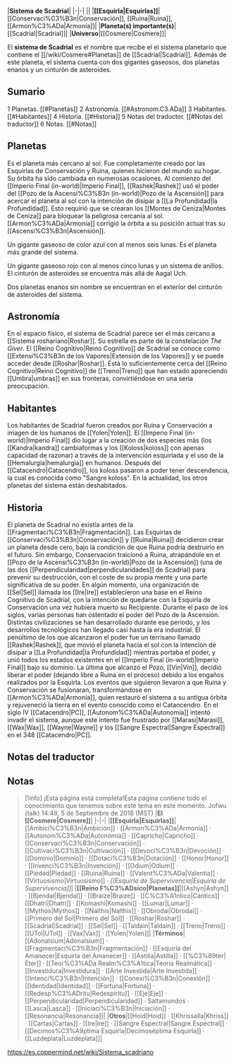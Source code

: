 

|**Sistema de Scadrial**|
|-|-|
||
|**[[Esquirla\|Esquirlas]]**|[[Conservaci%C3%B3n\|Conservación]], [[Ruina\|Ruina]], [[Armon%C3%ADa\|Armonía]]|
|**Planeta(s) importante(s)**|[[Scadrial\|Scadrial]]|
|**Universo**|[[Cosmere\|Cosmere]]|

El **sistema de Scadrial** es el nombre que recibe el el sistema planetario que contiene el [[/wiki/Cosmere#Planetas]] de [[Scadrial\|Scadrial]]. Además de este planeta, el sistema cuenta con dos gigantes gaseosos, dos planetas enanos y un cinturón de asteroides.

## Sumario

1 Planetas. [[#Planetas]] 
2 Astronomía. [[#Astronom.C3.ADa]] 
3 Habitantes. [[#Habitantes]] 
4 Historia. [[#Historia]] 
5 Notas del traductor. [[#Notas del traductor]] 
6 Notas. [[#Notas]] 


## Planetas

Es el planeta más cercano al sol. Fue completamente creado por las Esquirlas de Conservación y Ruina, quienes hicieron del mundo su hogar. Su órbita ha sido cambiada en numerosas ocasiones. Al comienzo del [[Imperio Final (in-world)\|Imperio Final]], [[Rashek\|Rashek]] usó el poder del [[Pozo de la Ascensi%C3%B3n (in-world)\|Pozo de la Ascensión]] para acercar el planeta al sol con la intención de disipar a [[La Profundidad\|la Profundidad]]. Esto requirió que se crearan los [[Montes de Ceniza\|Montes de Ceniza]] para bloquear la peligrosa cercanía al sol. [[Armon%C3%ADa\|Armonía]] corrigió la órbita a su posición actual tras su [[Ascensi%C3%B3n\|Ascensión]].


Un gigante gaseoso de color azul con al menos seis lunas. Es el planeta más grande del sistema.


Un gigante gaseoso rojo con al menos cinco lunas y un sistema de anillos. El cinturón de asteroides se encuentra más allá de Aagal Uch.


Dos planetas enanos sin nombre se encuentran en el exterior del cinturón de asteroides del sistema.

## Astronomía
En el espacio físico, el sistema de Scadrial parece ser el más cercano a [[Sistema roshariano\|Roshar]]. Su estrella es parte de la constelación *The Giver*. El [[Reino Cognitivo\|Reino Cognitivo]] de Scadrial se conoce como [[Extensi%C3%B3n de los Vapores\|Extensión de los Vapores]] y se puede acceder desde [[Roshar\|Roshar]]. Está lo suficientemente cerca del [[Reino Cognitivo\|Reino Cognitivo]] de [[Treno\|Treno]] que han estado apareciendo [[Umbra\|umbras]] en sus fronteras, convirtiéndose en una seria preocupación.

## Habitantes
Los habitantes de Scadrial fueron creados por Ruina y Conservación a imagen de los humanos de [[Yolen\|Yolen]]. El [[Imperio Final (in-world)\|Imperio Final]] dio lugar a la creación de dos especies más (los [[Kandra\|kandra]] cambiaformas y los [[Koloss\|koloss]] con apenas capacidad de razonar) a través de la intervención esquirlada y el uso de la [[Hemalurgia\|hemalurgia]] en humanos. Después del [[Catacendro\|Catacendro]], los koloss pasaron a poder tener descendencia, la cual es conocida como "Sangre koloss".
En la actualidad, los otros planetas del sistema están deshabitados.

## Historia
El planeta de Scadrial no existía antes de la [[Fragmentaci%C3%B3n\|Fragmentación]]. Las Esquirlas de [[Conservaci%C3%B3n\|Conservación]] y [[Ruina\|Ruina]] decidieron crear un planeta desde cero, bajo la condición de que Ruina podría destruirlo en el futuro. Sin embargo, Conservación traicionó a Ruina, atrapándole en el [[Pozo de la Ascensi%C3%B3n (in-world)\|Pozo de la Ascensión]] (una de las dos [[Perpendicularidad\|perpendicularidades]] de Scadrial) para prevenir su destrucción, con el coste de su propia mente y una parte significativa de su poder.
En algún momento, una organización de [[Sel\|Sel]] llamada los [[Ire\|Ire]] establecieron una base en el Reino Cognitivo de Scadrial, con la intención de quedarse con la Esquirla de Conservación una vez hubiera muerto su Recipiente.
Durante el paso de los siglos, varias personas han ostentado el poder del Pozo de la Ascensión. Distintas civilizaciones se han desarrollado durante ese periodo, y los desarrollos tecnológicos han llegado casi hasta la era industrial. El penúltimo de los que alcanzaron el poder fue un terrisano llamado [[Rashek\|Rashek]], que movió el planeta hacia el sol con la intención de disipar a [[La Profundidad\|la Profundidad]] mientras portaba el poder, y unió todos los estados existentes en el [[Imperio Final (in-world)\|Imperio Final]] bajo su dominio. La última que alcanzó el Pozo, [[Vin\|Vin]], decidió liberar el poder (dejando libre a Ruina en el proceso) debido a los engaños realizados por la Esquirla. Los eventos que siguieron llevaron a que Ruina y Conservación se fusionaran, transformándose en [[Armon%C3%ADa\|Armonía]], quien restauró el sistema a su antigua órbita y rejuveneció la tierra en el evento conocido como el Catancendro.
En el siglo IV [[Catacendro\|PC]], [[Autonom%C3%ADa\|Autonomía]] intentó invadir el sistema, aunque este intento fue frustrado por [[Marasi\|Marasi]], [[Wax\|Wax]], [[Wayne\|Wayne]] y los [[Sangre Espectral\|Sangre Espectral]] en el 348 [[Catacendro\|PC]].

## Notas del traductor

## Notas

> [!info] ¡Esta página está completa!Esta página contiene todo el conocimiento que tenemos sobre este tema en este momento.
Jofwu (talk) 14:48, 5 de Septiembre de 2018 (MST)
|**El [[Cosmere\|Cosmere]]**|
|-|-|
|**[[Esquirla\|Esquirlas]]**|[[Ambici%C3%B3n\|Ambición]] · [[Armon%C3%ADa\|Armonía]] · [[Autonom%C3%ADa\|Autonomía]] · [[Capricho\|Capricho]] · [[Conservaci%C3%B3n\|Conservación]] · [[Cultivaci%C3%B3n\|Cultivación]] · [[Devoci%C3%B3n\|Devoción]] · [[Dominio\|Dominio]] · [[Dotaci%C3%B3n\|Dotación]] · [[Honor\|Honor]] · [[Invenci%C3%B3n\|Invención]] · [[Odium\|Odium]] · [[Piedad\|Piedad]] · [[Ruina\|Ruina]] · [[Valent%C3%ADa\|Valentía]] · [[Virtuosismo\|Virtuosismo]] · *[[Esquirla de Supervivencia\|Esquirla de Supervivencia]]*|
|**[[Reino F%C3%ADsico\|Planetas]]**|[[Ashyn\|Ashyn]] · [[Bjendal\|Bjendal]] · [[Braize\|Braize]] · [[C%C3%A1ntico\|Cántico]] · [[Dhatri\|Dhatri]] · [[Komashi\|Komashi]] · [[Lumar\|Lumar]] · [[Mythos\|Mythos]] · [[Nalthis\|Nalthis]] · [[Obrodai\|Obrodai]] · [[Primero del Sol\|Primero del Sol]] · [[Roshar\|Roshar]] · [[Scadrial\|Scadrial]] · [[Sel\|Sel]] · [[Taldain\|Taldain]] · [[Treno\|Treno]] · [[UTol\|UTol]] · [[Vax\|Vax]] · [[Yolen\|Yolen]]|
|**Términos**|[[Adonalsium\|Adonalsium]] · [[Fragmentaci%C3%B3n\|Fragmentación]] · [[Esquirla del Amanecer\|Esquirla del Amanecer]] · [[Astilla\|Astilla]] · [[%C3%89ter\|Éter]] · [[Teor%C3%ADa Realm%C3%A1tica\|Teoría Realmática]] · [[Investidura\|Investidura]] · [[Arte Investida\|Arte Investida]] · [[Intenci%C3%B3n\|Intención]] · [[Conexi%C3%B3n\|Conexión]] · [[Identidad\|Identidad]] · [[Fortuna\|Fortuna]] · [[Redesp%C3%ADritu\|Redespíritu]] · [[Eje\|Eje]] · [[Perpendicularidad\|Perpendicularidad]] · Saltamundos · [[Lasca\|Lasca]] · [[Iniciaci%C3%B3n\|Iniciación]] · [[Resonancia\|Resonancia]]|
|**Otros**|[[Hoid\|Hoid]] · [[Khrissalla\|Khriss]] · [[Cartas\|Cartas]] · [[Ire\|Ire]] · [[Sangre Espectral\|Sangre Espectral]] · [[Decimos%C3%A9ptima Esquirla\|Decimoséptima Esquirla]] · [[Luzdeplata\|Luzdeplata]]|



https://es.coppermind.net/wiki/Sistema_scadriano
